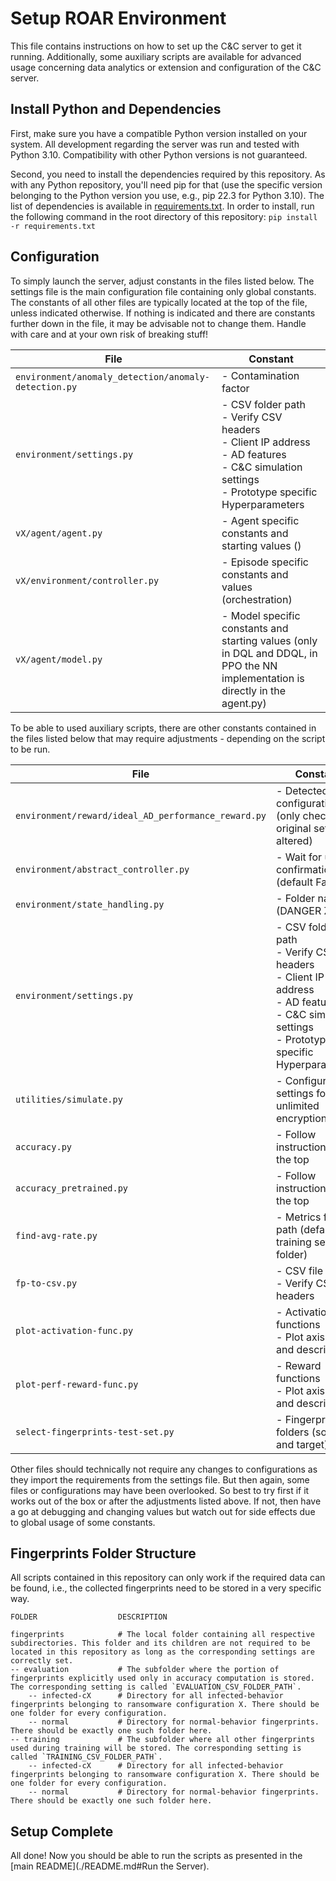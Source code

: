 # Setup ROAR Environment

This file contains instructions on how to set up the C&C server to get it running.
Additionally, some auxiliary scripts are available for advanced usage concerning data analytics or extension and configuration of the C&C server.





## Install Python and Dependencies
First, make sure you have a compatible Python version installed on your system.
All development regarding the server was run and tested with Python 3.10.
Compatibility with other Python versions is not guaranteed.

Second, you need to install the dependencies required by this repository.
As with any Python repository, you'll need pip for that (use the specific version belonging to the Python version you use, e.g., pip 22.3 for Python 3.10).
The list of dependencies is available in [requirements.txt](./requirements.txt).
In order to install, run the following command in the root directory of this repository: `pip install -r requirements.txt`





## Configuration
To simply launch the server, adjust constants in the files listed below.
The settings file is the main configuration file containing only global constants.
The constants of all other files are typically located at the top of the file, unless indicated otherwise.
If nothing is indicated and there are constants further down in the file, it may be advisable not to change them.
Handle with care and at your own risk of breaking stuff! 

| File                                                 | Constant                                                                                                                                               |
|------------------------------------------------------|--------------------------------------------------------------------------------------------------------------------------------------------------------|
| `environment/anomaly_detection/anomaly-detection.py` | - Contamination factor                                                                                                                                 |
| `environment/settings.py`                            | - CSV folder path<br>- Verify CSV headers<br>- Client IP address<br>- AD features<br>- C&C simulation settings<br>- Prototype specific Hyperparameters |
| `vX/agent/agent.py`                                  | - Agent specific constants and starting values ()                                                                                                      |
| `vX/environment/controller.py`                       | - Episode specific constants and values (orchestration)                                                                                                |
| `vX/agent/model.py`                                  | - Model specific constants and starting values (only in DQL and DDQL, in PPO the NN implementation is directly in the agent.py)                        |

To be able to used auxiliary scripts, there are other constants contained in the files listed below that may require adjustments - depending on the script to be run.

| File                                                | Constant                                                                                                                                               |
|-----------------------------------------------------|--------------------------------------------------------------------------------------------------------------------------------------------------------|
| `environment/reward/ideal_AD_performance_reward.py` | - Detected configurations (only check if original set was altered)                                                                                     |
| `environment/abstract_controller.py`                | - Wait for user confirmation (default False)                                                                                                           |
| `environment/state_handling.py`                     | - Folder names (DANGER ZONE!)                                                                                                                          |
| `environment/settings.py`                           | - CSV folder path<br>- Verify CSV headers<br>- Client IP address<br>- AD features<br>- C&C simulation settings<br>- Prototype specific Hyperparameters |
| `utilities/simulate.py`                             | - Configuration settings for unlimited encryption rate                                                                                                 |
| `accuracy.py`                                       | - Follow instructions at the top                                                                                                                       |
| `accuracy_pretrained.py`                            | - Follow instructions at the top                                                                                                                       |
| `find-avg-rate.py`                                  | - Metrics folder path (default training set folder)                                                                                                    |
| `fp-to-csv.py`                                      | - CSV file names<br>- Verify CSV headers                                                                                                               |
| `plot-activation-func.py`                           | - Activation functions<br>- Plot axis range and descriptions                                                                                           |
| `plot-perf-reward-func.py`                          | - Reward functions<br>- Plot axis range and descriptions                                                                                               |
| `select-fingerprints-test-set.py`                   | - Fingerprint folders (source and target)                                                                                                              |

Other files should technically not require any changes to configurations as they import the requirements from the settings file.
But then again, some files or configurations may have been overlooked.
So best to try first if it works out of the box or after the adjustments listed above.
If not, then have a go at debugging and changing values but watch out for side effects due to global usage of some constants.





## Fingerprints Folder Structure

All scripts contained in this repository can only work if the required data can be found, i.e., the collected fingerprints need to be stored in a very specific way.

```
FOLDER                  DESCRIPTION

fingerprints            # The local folder containing all respective subdirectories. This folder and its children are not required to be located in this repository as long as the corresponding settings are correctly set.
-- evaluation           # The subfolder where the portion of fingerprints explicitly used only in accuracy computation is stored. The corresponding setting is called `EVALUATION_CSV_FOLDER_PATH`.
    -- infected-cX      # Directory for all infected-behavior fingerprints belonging to ransomware configuration X. There should be one folder for every configuration.
    -- normal           # Directory for normal-behavior fingerprints. There should be exactly one such folder here.
-- training             # The subfolder where all other fingerprints used during training will be stored. The corresponding setting is called `TRAINING_CSV_FOLDER_PATH`.
    -- infected-cX      # Directory for all infected-behavior fingerprints belonging to ransomware configuration X. There should be one folder for every configuration.
    -- normal           # Directory for normal-behavior fingerprints. There should be exactly one such folder here.
```





## Setup Complete
All done!
Now you should be able to run the scripts as presented in the [main README](./README.md#Run the Server).
